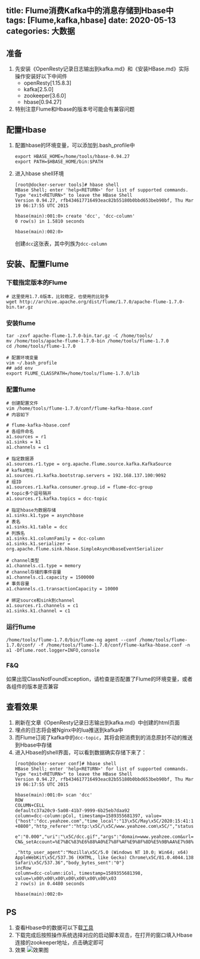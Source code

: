 title: Flume消费Kafka中的消息存储到Hbase中
tags: [Flume,kafka,hbase]
date: 2020-05-13
categories: 大数据
---

## 准备
1. 先安装《OpenResty记录日志输出到kafka.md》和《安装HBase.md》实际操作安装好以下中间件
    - openResty[1.15.8.3]
    - kafka[2.5.0]
    - zookeeper[3.6.0]
    - hbase[0.94.27]
2. 特别注意Flume和Hbase的版本号可能会有兼容问题    

<!-- more -->
## 配置Hbase
1. 配置hbase的环境变量，可以添加到.bash_profile中
    ```shell
    export HBASE_HOME=/home/tools/hbase-0.94.27
    export PATH=$HBASE_HOME/bin:$PATH
    ```
2. 进入hbase shell环境
    ```
    [root@docker-server tools]# hbase shell
    HBase Shell; enter 'help<RETURN>' for list of supported commands.
    Type "exit<RETURN>" to leave the HBase Shell
    Version 0.94.27, rfb434617716493eac82b55180b0bbd653beb90bf, Thu Mar 19 06:17:55 UTC 2015

    hbase(main):001:0> create 'dcc', 'dcc-column'
    0 row(s) in 1.5810 seconds

    hbase(main):002:0> 
    ```
    创建`dcc`这张表，其中列族为`dcc-column`

## 安装、配置Flume
### 下载指定版本的Flume
```
# 这里使用1.7.0版本，比较稳定，也使用的比较多
wget http://archive.apache.org/dist/flume/1.7.0/apache-flume-1.7.0-bin.tar.gz
```
### 安装flume
```
tar -zxvf apache-flume-1.7.0-bin.tar.gz -C /home/tools/
mv /home/tools/apache-flume-1.7.0-bin /home/tools/flume-1.7.0
cd /home/tools/flume-1.7.0

# 配置环境变量
vim ~/.bash_profile
## add env
export FLUME_CLASSPATH=/home/tools/flume-1.7.0/lib
```
### 配置flume
```
# 创建配置文件
vim /home/tools/flume-1.7.0/conf/flume-kafka-hbase.conf
# 内容如下
```
```
# flume-kafka-hbase.conf
# 各组件命名  
a1.sources = r1
a1.sinks = k1
a1.channels = c1

# 指定数据源  
a1.sources.r1.type = org.apache.flume.source.kafka.KafkaSource
# kafka地址  
a1.sources.r1.kafka.bootstrap.servers = 192.168.137.100:9092
# 组ID  
a1.sources.r1.kafka.consumer.group.id = flume-dcc-group
# topic多个逗号隔开  
a1.sources.r1.kafka.topics = dcc-topic

# 指定hbase为数据存储  
a1.sinks.k1.type = asynchbase
# 表名  
a1.sinks.k1.table = dcc
# 列族名  
a1.sinks.k1.columnFamily = dcc-column
a1.sinks.k1.serializer = org.apache.flume.sink.hbase.SimpleAsyncHbaseEventSerializer

# channel类型  
a1.channels.c1.type = memory
# channel存储的事件容量  
a1.channels.c1.capacity = 1500000
# 事务容量  
a1.channels.c1.transactionCapacity = 10000

# 绑定source和sink到channel  
a1.sources.r1.channels = c1
a1.sinks.k1.channel = c1
```
### 运行flume
```
/home/tools/flume-1.7.0/bin/flume-ng agent --conf /home/tools/flume-1.7.0/conf/ -f /home/tools/flume-1.7.0/conf/flume-kafka-hbase.conf -n a1 -Dflume.root.logger=INFO,console
```
### F&Q
如果出现ClassNotFoundException，请检查是否配置了Flume的环境变量，或者各组件的版本是否兼容

## 查看效果
1. 刷新在文章《OpenResty记录日志输出到kafka.md》中创建的html页面
2. 埋点的日志将会被Nginx中的lua推送到kafka中
3. 而Flume订阅了kafka中的`dcc-topic`，其将会把消费到的消息原封不动的推送到Hbase中存储
4. 进入Hbase的shell界面，可以看到数据确实存储下来了：
    ```
    [root@docker-server conf]# hbase shell
    HBase Shell; enter 'help<RETURN>' for list of supported commands.
    Type "exit<RETURN>" to leave the HBase Shell
    Version 0.94.27, rfb434617716493eac82b55180b0bbd653beb90bf, Thu Mar 19 06:17:55 UTC 2015

    hbase(main):001:0> scan 'dcc'
    ROW                                                                                COLUMN+CELL                                                                                                                                                                                                                                      
    defaultc37a20c9-5a08-41b7-9999-6b25eb7daa92                                       column=dcc-column:pCol, timestamp=1589355681397, value={"host":"dcc.yeahzee.com","time_local":"13\x5C/May\x5C/2020:15:41:19 +0800","http_referer":"http:\x5C/\x5C/www.yeahzee.com\x5C/","status":"304","remote_addr":"192.168.137.1","request_tim
                                                                                    e":"0.000","uri":"\x5C/dcc.gif","args":"domain=www.yeahzee.com&url=http%3A%2F%2Fwww.yeahzee.com%2F&title=Welcome%20to%20OpenResty!&referrer=&sh=1080&sw=1920&cd=24&lang=zh-CN&_setAccount=%E7%BC%83%E6%88%A0%E7%8F%AF%E9%8F%8D%E5%9B%AA%E7%98%91"
                                                                                    ,"http_user_agent":"Mozilla\x5C/5.0 (Windows NT 10.0; Win64; x64) AppleWebKit\x5C/537.36 (KHTML, like Gecko) Chrome\x5C/81.0.4044.138 Safari\x5C/537.36","body_bytes_sent":"0"}                                                                  
    incRow                                                                            column=dcc-column:iCol, timestamp=1589355681398, value=\x00\x00\x00\x00\x00\x00\x00\x03                                                                                                                                                          
    2 row(s) in 0.4480 seconds

    hbase(main):002:0>     
    ```
    
## PS
1. 查看Hbase中的数据可以下载[工具](https://github.com/bit-ware/HBaseXplorer "工具")
2. 下载完成后按照操作系统选择对应的启动脚本双击，在打开的窗口填入Hbase连接的zookeeper地址，点击确定即可
3. 效果
![效果图](/img/big_data/1.png)